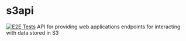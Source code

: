 # s3api
[![E2E Tests](https://github.com/Dewberry/s3api/actions/workflows/e2e-tests.yml/badge.svg?event=push)](https://github.com/Dewberry/s3api/actions/workflows/e2e-tests.yml)
API for providing web applications endpoints for interacting with data stored in S3
